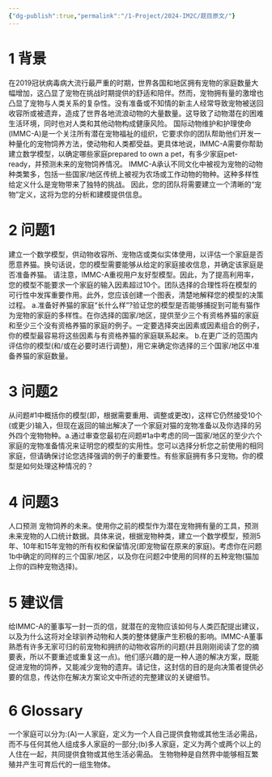 ```yaml
---
{"dg-publish":true,"permalink":"/1-Project/2024-IM2C/题目原文/"}
---
```


# 1 背景
在2019冠状病毒病大流行最严重的时期，世界各国和地区拥有宠物的家庭数量大幅增加，这凸显了宠物在挑战时期提供的舒适和陪伴。然而，宠物拥有量的激增也凸显了宠物与人类关系的复杂性。没有准备或不知情的新主人经常导致宠物被送回收容所或被遗弃，造成了世界各地流浪动物的大量数量。这导致了动物潜在的困难生活环境，同时也对人类和其他动物构成健康风险。
国际动物维护和护理使命(IMMC-A)是一个关注所有潜在宠物福祉的组织，它要求你的团队帮助他们开发一种量化的宠物饲养方法，使动物和人类都受益。更具体地说，IMMC-A需要你帮助建立数学模型，以确定哪些家庭prepared to own a pet，有多少家庭pet-ready，并预测未来的宠物饲养情况。
IMMC-A承认不同文化中被视为宠物的动物种类繁多，包括一些国家/地区传统上被视为农场或工作动物的物种。这种多样性给定义什么是宠物带来了独特的挑战。
因此，您的团队将需要建立一个清晰的“宠物”定义，这将为您的分析和建模提供信息。
# 2 问题1
建立一个数学模型，供动物收容所、宠物店或类似实体使用，以评估一个家庭是否愿意养猫。换句话说，您的模型需要能够从给定的家庭接收信息，并确定该家庭是否准备养猫。
请注意，IMMC-A重视用户友好型模型。因此，为了提高利用率，您的模型不能要求一个家庭的输入因素超过10个。团队选择的合理性将在模型的可行性中发挥重要作用。此外，您应该创建一个图表，清楚地解释您的模型的决策过程。
a.准备好养猫的家庭“长什么样”?验证您的模型是否能够捕捉到可能有猫作为宠物的家庭的多样性。在你选择的国家/地区，提供至少三个有资格养猫的家庭和至少三个没有资格养猫的家庭的例子。一定要选择突出因素或因素组合的例子，你的模型最容易将这些因素与有资格养猫的家庭联系起来。
b.在更广泛的范围内评估你的模型(和/或在必要时进行调整)，用它来确定你选择的三个国家/地区中准备养猫的家庭数量。
# 3 问题2
从问题#1中概括你的模型(即，根据需要重用、调整或更改)，这样它仍然接受10个(或更少)输入，但现在返回的输出解决了一个家庭对猫的宠物准备以及你选择的另外四个宠物物种。a.通过审查您最初在问题#1a中考虑的同一国家/地区的至少六个家庭的宠物准备情况来证明您的模型的实用性。您可以选择分析您之前使用的相同家庭，但请确保讨论您选择强调的例子的重要性。有些家庭拥有多只宠物。你的模型是如何处理这种情况的？
# 4 问题3
人口预测
宠物饲养的未来。使用你之前的模型作为潜在宠物拥有量的工具，预测未来宠物的人口统计数据。具体来说，根据宠物种类，建立一个数学模型，预测5年、10年和15年宠物的所有权和保留情况(即宠物留在原来的家庭)。考虑你在问题1b中确定的同样的三个国家/地区，以及你在问题2中使用的同样的五种宠物(猫加上你的四种宠物选择)。
# 5 建议信
给IMMC-A的董事写一封一页的信，就潜在的宠物应该如何与人类匹配提出建议，以及为什么这将对全球驯养动物和人类的整体健康产生积极的影响。IMMC-A董事熟悉有许多无家可归的前宠物和拥挤的动物收容所的问题(并且刚刚阅读了您的摘要表，所以不要重述或重复这一点)。他们感兴趣的是一种人道的解决方案，既能促进宠物的饲养，又能减少宠物的遗弃。请记住，这封信的目的是向决策者提供必要的信息，传达你在解决方案论文中所述的完整建议的关键细节。
# 6 Glossary
一个家庭可以分为:(A)一人家庭，定义为一个人自己提供食物或其他生活必需品，而不与任何其他人组成多人家庭的一部分;(b)多人家庭，定义为两个或两个以上的人住在一起，共同提供食物或其他生活必需品。
生物物种是自然界中能够相互繁殖并产生可育后代的一组生物体。
